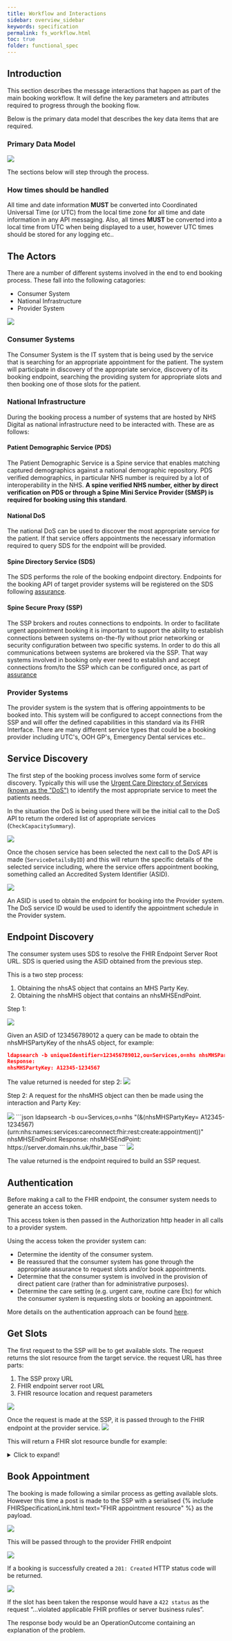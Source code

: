 ```yaml
---
title: Workflow and Interactions
sidebar: overview_sidebar
keywords: specification
permalink: fs_workflow.html
toc: true
folder: functional_spec
---
```


## Introduction
This section describes the message interactions that happen as part of the main booking workflow. It will define the key parameters and attributes required to progress through the booking flow.

Below is the primary data model that describes the key data items that are required.

### Primary Data Model

<img src="_pages/functional_spec/img/ClassDiagram.png">

The sections below will step through the process.

### How times should be handled

All time and date information **MUST** be converted into Coordinated Universal Time (or UTC) from the local time zone for all time and date information in any API messaging. Also, all times **MUST** be converted into a local time from UTC when being displayed to a user, however UTC times should be stored for any logging etc..

## The Actors

There are a number of different systems involved in the end to end booking process. These fall into the following catagories:

* Consumer System
* National Infrastructure
* Provider System

<img src="_pages/functional_spec/img/Actors_DoSID.png">

### Consumer Systems

The Consumer System is the IT system that is being used by the service that is searching for an appropriate appointment for the patient. The system will participate in discovery of the appropriate service, discovery of its booking endpoint, searching the providing system for appropriate slots and then booking one of those slots for the patient. 

### National Infrastructure

During the booking process a number of systems that are hosted by NHS Digital as national infrastructure need to be interacted with. These are as follows:

#### Patient Demographic Service (PDS)
The Patient Demographic Service is a Spine service that enables matching captured demographics against a national demographic  repository. PDS verified demographics, in particular NHS number is required by a lot of interoperability in the NHS. **A spine verified NHS number, either by direct verification on PDS or through a Spine Mini Service Provider (SMSP) is required for booking using this standard**.

####  National DoS
The national DoS can be used to discover the most appropriate service for the patient. If that service offers appointments the necessary information required to query SDS for the endpoint will be provided. 

#### Spine Directory Service (SDS)
The SDS performs the role of the booking endpoint directory. Endpoints for the booking API of target provider systems will be registered on the SDS following <A href="https://nhsd-a2si.github.io/docs-uec-appts/assurance_supplier.html" target="_blank">assurance</a>.

#### Spine Secure Proxy (SSP)
The SSP brokers and routes connections to endpoints. In order to facilitate urgent appointment booking it is important to support the ability to establish connections between systems on-the-fly without prior networking or security configuration between two specific systems. In order to do this all communications between systems are brokered via the SSP. That way systems involved in booking only ever need to establish and accept connections from/to the SSP which can be configured once, as part of <A href="https://nhsd-a2si.github.io/docs-uec-appts/assurance_supplier.html" target="_blank">assurance</a>

### Provider Systems
The provider system is the system that is offering appointments to be booked into. This system will be configured to accept connections from the SSP and will offer the defined capabilities in this standard via its FHIR Interface. There are many different service types that could be a booking provider including UTC's, OOH GP's, Emergency Dental services etc.. 

## Service Discovery

The first step of the booking process involves some form of service discovery. Typically this will use the <a href="https://digital.nhs.uk/services/directory-of-services-dos" target="_blank">Urgent Care Directory of Services (known as the "DoS")</a> to identify the most appropriate service to meet the patients needs. 

In the situation the DoS is being used there will be the initial call to the DoS API to return the ordered list of appropriate services (`CheckCapacitySummary`). 

<img src="_pages/functional_spec/img/ServiceDiscovery1.png">

Once the chosen service has been selected the next call to the DoS API is made (`ServiceDetailsByID`) and this will return the specific details of the selected service including, where the service offers appointment booking, something called an Accredited System Identifier (ASID).

<img src="_pages/functional_spec/img/ServiceDiscovery2.png">

An ASID is used to obtain the endpoint for booking into the Provider system. The DoS service ID would be used to identify the appointment schedule in the Provider system.

## Endpoint Discovery

The consumer system uses SDS to resolve the FHIR Endpoint Server Root URL. SDS is queried using the ASID obtained from the previous step.

This is a two step process:

1. Obtaining the nhsAS object that contains an MHS Party Key.
2. Obtaining the nhsMHS object that contains an nhsMHSEndPoint.

Step 1:

<img src="_pages/functional_spec/img/EndpointDiscovery1.png">

Given an ASID of 123456789012 a query can be made to obtain the nhsMHSPartyKey of the nhsAS object, for example:

```json
ldapsearch -b uniqueIdentifier=123456789012,ou=Services,o=nhs nhsMHSPartyKey
Response:
nhsMHSPartyKey: A12345-1234567
```
The value returned is needed for step 2:
<img src="_pages/functional_spec/img/EndpointDiscovery2.png">

Step 2:
A request for the nhsMHS object can then be made using the interaction and Party Key:

<img src="_pages/functional_spec/img/EndpointDiscovery3.png">
```json
ldapsearch -b ou=Services,o=nhs "(&(nhsMHSPartyKey= A12345-1234567)(urn:nhs:names:services:careconnect:fhir:rest:create:appointment))" nhsMHSEndPoint
Response:
nhsMHSEndPoint: https://server.domain.nhs.uk/fhir_base
```
<img src="_pages/functional_spec/img/EndpointDiscovery4.png">

The value returned is the endpoint required to build an SSP request.

## Authentication

Before making a call to the FHIR endpoint, the consumer system needs to generate an access token. 

This access token is then passed in the Authorization http header in all calls to a provider system.

Using the access token the provider system can:
* Determine the identity of the consumer system.
* Be reassured that the consumer system has gone through the appropriate assurance to request slots and/or book appointments.
* Determine that the consumer system is involved in the provision of direct patient care (rather than for administrative purposes).
* Determine the care setting (e.g. urgent care, routine care Etc) for which the consumer system is requesting slots or booking an appointment.

More details on the authentication approach can be found <a href="fs_authentication.html" target="_blank">here</a>.

## Get Slots

The first request to the SSP will be to get available slots. The request returns the slot resource from the target service. the request URL has three parts:

1. The SSP proxy URL
2. FHIR endpoint server root URL
3. FHIR resource location and request parameters

<img src="_pages/functional_spec/img/Get_Slots1_DoSID.png">

Once the request is made at the SSP, it is passed through to the FHIR endpoint at the provider service.
<img src="_pages/functional_spec/img/Get_Slots2_DoSID.png">

This will return a FHIR slot resource bundle for example:

<details>
  <summary>Click to expand!</summary>
   
      ```json
      {
        "resourceType": "Bundle",
        "type": "searchset",
        "entry": [
          {
            "fullUrl": "Schedule/14",
            "resource": {
              "resourceType": "Schedule",
              "id": "14",
              "meta": {
                "versionId": "1469444400000",
                "profile": [
                  "https://fhir.nhs.uk/STU3/StructureDefinition/NHS-Schedule-1"
                ]
              },        
              "actor": [
                {
                  "reference": "Location/17"
                },
                {
                  "reference": "Practitioner/2"
                }
              ],
              "comment": "Schedule 1 for general appointments"
            }
          },
          {
            "fullUrl": "Practitioner/2",
            "resource": {
              "resourceType": "Practitioner",
              "id": "2",
              "meta": {
                "versionId": "636064088099800115",
                "profile": [
                  "https://fhir.nhs.uk/STU3/StructureDefinition/CareConnect-Practitioner-1"
                ]
              },
              "identifier": [
                {
                  "system": "https://fhir.nhs.uk/Id/sds-user-id",
                  "value": "S001"
                }
              ],
              "name": {
                "family": [ "Black" ],
                "given": [ "Sarah" ],
                "prefix": [ "Mrs" ]
              },
              "gender": "female"
            }
          },
          {
            "fullUrl": "Slot/1584",
            "resource": {
              "resourceType": "Slot",
              "id": "1584",
              "meta": {
                "versionId": "1471219260000",
                "profile": [
                  "https://fhir.nhs.uk/STU3/StructureDefinition/NHS-Slot-1"
                ]
              },        
              "schedule": {
                "reference": "Schedule/14"
              },
              "status": "free",
              "start": "2016-08-15T11:30:00.000+01:00",
              "end": "2016-08-15T11:59:59.000+01:00"
            }
          },
          {
            "fullUrl": "Slot/1644",
            "resource": {
              "resourceType": "Slot",
              "id": "1644",
              "meta": {
                "versionId": "1471219260112",
                "profile": [
                  "https://fhir.nhs.uk/STU3/StructureDefinition/NHS-Slot-1"
                ]
              },        
              "schedule": {
                "reference": "Schedule/14"
              },
              "status": "free",
              "start": "2016-08-15T12:00:00.000+01:00",
              "end": "2016-08-15T12:29:59.000+01:00"
            }
          }
        ]
      }
      ```

</details>

## Book Appointment

The booking is made following a similar process as getting available slots. However this time a post is made to the SSP with a serialised {% include FHIRSpecificationLink.html text="FHIR appointment resource" %} as the payload.

<img src="_pages/functional_spec/img/BookAppointment1.png">

This will be passed through to the provider FHIR endpoint

<img src="_pages/functional_spec/img/BookAppointment2.png">

If a booking is successfully created a  `201: Created` HTTP status code will be returned.

<img src="_pages/functional_spec/img/BookAppointment3.png">

If the slot has been taken the response would have a `422 status` as the request “…violated applicable FHIR profiles or server business rules”.

The response body would be an OperationOutcome containing an explanation of the problem.
